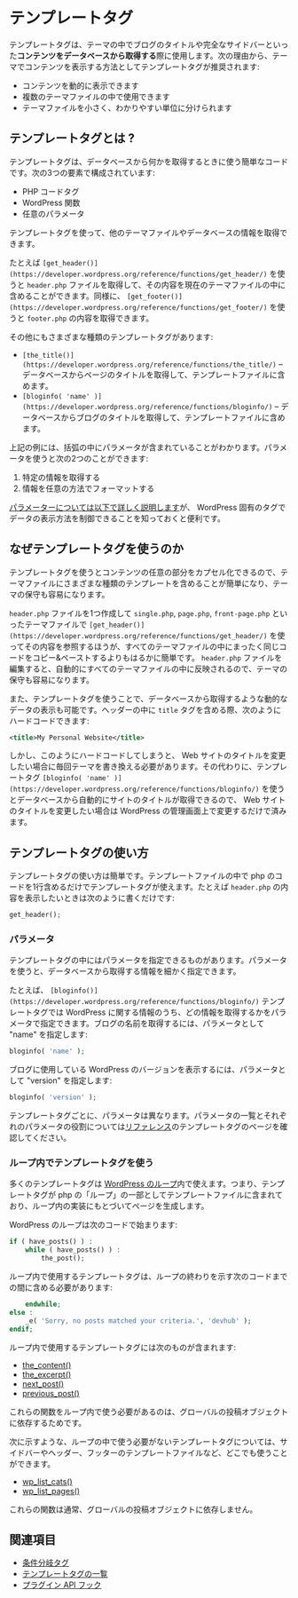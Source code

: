 <!--
# Template Tags
-->
# テンプレートタグ

<!--
Template tags are used within themes to **retrieve content from your database**. The content could be anything from a blog title to a complete sidebar. Template tags are the preferred method to pull content into your theme because:
-->
テンプレートタグは、テーマの中でブログのタイトルや完全なサイドバーといった**コンテンツをデータベースから取得する**際に使用します。次の理由から、テーマでコンテンツを表示する方法としてテンプレートタグが推奨されます:

<!--
*   they can print dynamic content;
*   they can be used in multiple theme files; and
*   they separate the theme into smaller, more understandable, sections.
-->
*   コンテンツを動的に表示できます
*   複数のテーマファイルの中で使用できます
*   テーマファイルを小さく、わかりやすい単位に分けられます

<!--
## What is a Template Tag?
-->
## テンプレートタグとは ?

<!--
A template tag is simply a piece of code that tells WordPress to get something from the database. It is broken up into three components:
-->
テンプレートタグは、データベースから何かを取得するときに使う簡単なコードです。次の3つの要素で構成されています:

<!--
*   A PHP code tag
*   A WordPress function
*   Optional parameters
-->
*   PHP コードタグ
*   WordPress 関数
*   任意のパラメータ

<!--
You can use a template tag to call another theme file or some information from the database.
-->
テンプレートタグを使って、他のテーマファイルやデータベースの情報を取得できます。

<!--
For example, the template tag `[get_header()](https://developer.wordpress.org/reference/functions/get_header/)` tells WordPress to get the `header.php` file and include it in the current theme file. Similarly, `[get_footer()](https://developer.wordpress.org/reference/functions/get_footer/)` tells WordPress to get the footer.php file.
-->
たとえば `[get_header()](https://developer.wordpress.org/reference/functions/get_header/)` を使うと `header.php` ファイルを取得して、その内容を現在のテーマファイルの中に含めることができます。同様に、 `[get_footer()](https://developer.wordpress.org/reference/functions/get_footer/)` を使うと `footer.php` の内容を取得できます。

<!--
There are also other kinds of template tags:
-->
その他にもさまざまな種類のテンプレートタグがあります:

<!--
*   `[the_title()](https://developer.wordpress.org/reference/functions/the_title/)` – tells WordPress to get the title of the page or post from the database and include it.
*   `[bloginfo( 'name' )](https://developer.wordpress.org/reference/functions/bloginfo/)` – tells WordPress to get the blog title out of the database and include it in the template file.
-->
*   `[the_title()](https://developer.wordpress.org/reference/functions/the_title/)` – データベースからページのタイトルを取得して、テンプレートファイルに含めます。
*   `[bloginfo( 'name' )](https://developer.wordpress.org/reference/functions/bloginfo/)` – データベースからブログのタイトルを取得して、テンプレートファイルに含めます。

<!--
If you look closely at the last example, you will also see that there is a parameter between the parenthesis. Parameters let you do two things:
-->
上記の例には、括弧の中にパラメータが含まれていることがわかります。パラメータを使うと次の2つのことができます:

<!--
1.  ask for specific pieces of information and
2.  format the information in a certain way.
-->
1.  特定の情報を取得する
2.  情報を任意の方法でフォーマットする

<!--
[Parameters are covered extensively below](#parameters), but it’s useful to be aware that you can send WordPress-specific instructions for how you want the data presented.
-->
[パラメーターについては以下で詳しく説明します](#parameters)が、 WordPress 固有のタグでデータの表示方法を制御できることを知っておくと便利です。

<!--
## Why Use Template Tags
-->
## なぜテンプレートタグを使うのか

<!--
By encapsulating all of the code for a particular chunk of content, template tags make it very easy to include various pieces of a template in a theme file and also to maintain the theme.
-->
テンプレートタグを使うとコンテンツの任意の部分をカプセル化できるので、テーマファイルにさまざまな種類のテンプレートを含めることが簡単になり、テーマの保守も容易になります。

<!--
It is far easier to create one `header.php` file and have all of your theme templates like `single.php`, `page.php`, `front-page.php`, etc. reference that one theme file using `[get_header()](https://developer.wordpress.org/reference/functions/get_header/)` than copying and pasting the code into each theme file. It also makes maintenance easier. Whenever you make a change in your `header.php` file, the change is automatically carried over into all of your other theme files.
-->
`header.php` ファイルを1つ作成して `single.php`, `page.php`, `front-page.php` といったテーマファイルで `[get_header()](https://developer.wordpress.org/reference/functions/get_header/)` を使ってその内容を参照するほうが、すべてのテーマファイルの中にまったく同じコードをコピー&ペーストするよりもはるかに簡単です。 `header.php` ファイルを編集すると、自動的にすべてのテーマファイルの中に反映されるので、テーマの保守も容易になります。

<!--
Another reason to use template tags is to display dynamic data, i.e. data from the database. In your header, you could manually include the `title` tag, like so:
-->
また、テンプレートタグを使うことで、データベースから取得するような動的なデータの表示も可能です。ヘッダーの中に `title` タグを含める際、次のようにハードコードできます:

```xml
<title>My Personal Website</title>
```

<!--
However, doing this means manually editing your theme any time you want to change the title of your website. Instead, it’s easier to include the `[bloginfo( 'name' )](https://developer.wordpress.org/reference/functions/bloginfo/)` template tag, which automatically fetch the site title from the database. Now, you can change the title of your site in WordPress, rather than having to hard code your theme templates.
-->
しかし、このようにハードコードしてしまうと、 Web サイトのタイトルを変更したい場合に毎回テーマを書き換える必要があります。その代わりに、テンプレートタグ `[bloginfo( 'name' )](https://developer.wordpress.org/reference/functions/bloginfo/)` を使うとデータベースから自動的にサイトのタイトルが取得できるので、 Web サイトのタイトルを変更したい場合は WordPress の管理画面上で変更するだけで済みます。

<!--
## How to Use Template Tags
-->
## テンプレートタグの使い方

<!--
Using template tags is very simple. In any template file you can use a template tag by simply printing one line of php code to call the template tag. Printing the header.php file is as simple as:
-->
テンプレートタグの使い方は簡単です。テンプレートファイルの中で php のコードを1行含めるだけでテンプレートタグが使えます。たとえば `header.php` の内容を表示したいときは次のように書くだけです:

```php
get_header();
```

<!--
### Parameters
-->
### パラメータ

<!--
Some template tags let you pass parameters. Parameters are extra pieces of information that determine what is retrieved from the database.
-->
テンプレートタグの中にはパラメータを指定できるものがあります。パラメータを使うと、データベースから取得する情報を細かく指定できます。

<!--
For example, the `[bloginfo()](https://developer.wordpress.org/reference/functions/bloginfo/ "bloginfo template tag")` template tag allows you to give it a parameter telling WordPress the specific piece of information you want. To print the blog name, you just pass along the parameter “name,” like so:
-->
たとえば、 `[bloginfo()](https://developer.wordpress.org/reference/functions/bloginfo/)` テンプレートタグでは WordPress に関する情報のうち、どの情報を取得するかをパラメータで指定できます。ブログの名前を取得するには、パラメータとして "name" を指定します:

```php
bloginfo( 'name' );
```

<!--
To print the version of WordPress that the blog is running on, you would pass a parameter of “version”:
-->
ブログに使用している WordPress のバージョンを表示するには、パラメータとして "version" を指定します:

```php
bloginfo( 'version' );
```

<!--
For each template tag, the parameters differ. A list of the parameters and what they can do can be found on specific template tag pages located throughout the [code reference](https://developer.wordpress.org/reference/).
-->
テンプレートタグごとに、パラメータは異なります。パラメータの一覧とそれぞれのパラメータの役割については[リファレンス](https://developer.wordpress.org/reference/)のテンプレートタグのページを確認してください。

<!--
### Using Template Tags Within the Loop
-->
### ループ内でテンプレートタグを使う

<!--
Many template tags work within the [WordPress Loop](https://developer.wordpress.org/themes/basics/the-loop/). This means that they are included in the template files as part of the php “loop” that generates the pages users see based upon the instructions inside of the loop.
-->
多くのテンプレートタグは [WordPress のループ](https://developer.wordpress.org/themes/basics/the-loop/)内で使えます。つまり、テンプレートタグが php の「ループ」の一部としてテンプレートファイルに含まれており、ループ内の実装にもとづいてページを生成します。

<!--
The WordPress loop begins with:
-->
WordPress のループは次のコードで始まります:

```php
if ( have_posts() ) :
	while ( have_posts() ) :
		the_post();
```

<!--
Template tags that work within the loop must be in the middle area, before the ending section of the loop below:
-->
ループ内で使用するテンプレートタグは、ループの終わりを示す次のコードまでの間に含める必要があります:

```php
	endwhile;
else :
	_e( 'Sorry, no posts matched your criteria.', 'devhub' );
endif;
```

<!--
Some of template tags that need to be inside of the loop include
-->
ループ内で使用するテンプレートタグには次のものが含まれます:

*   [the\_content()](https://developer.wordpress.org/reference/functions/the_content/)
*   [the\_excerpt()](https://developer.wordpress.org/reference/functions/the_excerpt/)
*   [next\_post()](https://developer.wordpress.org/reference/functions/next_post/)
*   [previous\_post()](https://developer.wordpress.org/reference/functions/previous_post/)

<!--
The main reason why some functions require the loop is because they require the global post object to be set.
-->
これらの関数をループ内で使う必要があるのは、グローバルの投稿オブジェクトに依存するためです。

<!--
If the template tag you want to use doesn’t have to be within the loop
-->
次に示すような、ループの中で使う必要がないテンプレートタグについては、サイドバーやヘッダー、フッターのテンプレートファイルなど、どこでも使うことができます。

*   [wp\_list\_cats()](https://developer.wordpress.org/reference/functions/wp_list_cats/)
*   [wp\_list\_pages()](https://developer.wordpress.org/reference/functions/wp_list_pages/)

<!--
then you can put it in any file you’d like, for instance in the sidebar, header, or footer template files.
-->

<!--
These are functions that typically do not require the global post object.
-->
これらの関数は通常、グローバルの投稿オブジェクトに依存しません。

<!--
## See Also
-->
## 関連項目

<!--
*   [Conditional Tags](https://developer.wordpress.org/themes/basics/conditional-tags/)
*   [Complete list of Template Tags](https://developer.wordpress.org/themes/references/list-of-template-tags/)
*   [Plugin API Hooks](_wp_link_placeholder)
-->
*   [条件分岐タグ](https://developer.wordpress.org/themes/basics/conditional-tags/)
*   [テンプレートタグの一覧](https://developer.wordpress.org/themes/references/list-of-template-tags/)
*   [プラグイン API フック](_wp_link_placeholder)
